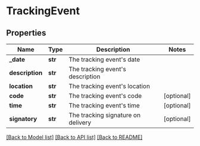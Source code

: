 # TrackingEvent

## Properties
Name | Type | Description | Notes
------------ | ------------- | ------------- | -------------
**_date** | **str** | The tracking event&#x27;s date | 
**description** | **str** | The tracking event&#x27;s description | 
**location** | **str** | The tracking event&#x27;s location | 
**code** | **str** | The tracking event&#x27;s code | [optional] 
**time** | **str** | The tracking event&#x27;s time | [optional] 
**signatory** | **str** | The tracking signature on delivery | [optional] 

[[Back to Model list]](../README.md#documentation-for-models) [[Back to API list]](../README.md#documentation-for-api-endpoints) [[Back to README]](../README.md)

